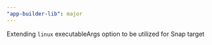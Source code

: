 ```yaml
---
"app-builder-lib": major
---
```


Extending `linux` executableArgs option to be utilized for Snap target
